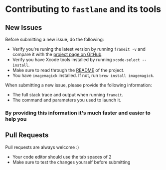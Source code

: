 # Contributing to `fastlane` and its tools

## New Issues

Before submitting a new issue, do the following:

- Verify you're runing the latest version by running `frameit -v` and compare it with the [project page on GitHub](https://github.com/KrauseFx/frameit).
- Verify you have Xcode tools installed by running `xcode-select --install`.
- Make sure to read through the [README](https://github.com/KrauseFx/frameit) of the project.
- You have `imagemagick` installed. If not, run `brew install imagemagick`.

When submitting a new issue, please provide the following information:

- The full stack trace and output when running `frameit`.
- The command and parameters you used to launch it.

### By providing this information it's much faster and easier to help you


## Pull Requests

Pull requests are always welcome :) 

- Your code editor should use the tab spaces of 2
- Make sure to test the changes yourself before submitting

